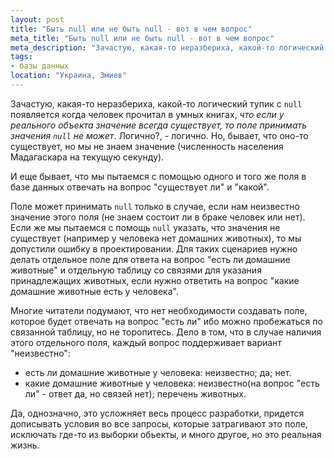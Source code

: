 ```yaml
---
layout: post
title: "Быть null или не быть null - вот в чем вопрос"
meta_title: "Быть null или не быть null - вот в чем вопрос"
meta_description: "Зачастую, какая-то неразбериха, какой-то логический тупик с `null` появляется когда человек прочитал в умных книгах, *что если у реального объекта значение всегда существует, то поле принимать значения `null` не может*. Логично?, - логично. Но, бывает, что оно-то существует, но мы не знаем значение (численность населения Мадагаскара на текущую секунду)."
tags:
- базы данных
location: "Украина, Змиев"
---
```


Зачастую, какая-то неразбериха, какой-то логический тупик с `null` появляется когда человек прочитал в умных книгах, *что если у реального объекта значение всегда существует, то поле принимать значения `null` не может*. Логично?, - логично. Но, бывает, что оно-то существует, но мы не знаем значение (численность населения Мадагаскара на текущую секунду).

И еще бывает, что мы пытаемся с помощью одного и того же поля в базе данных отвечать на вопрос "существует ли" и "какой".

Поле может принимать `null` только в случае, если нам неизвестно значение этого поля (не знаем состоит ли в браке человек или нет). Если же мы пытаемся с помощь `null` указать, что значения не существует (например у человека нет домашних животных), то мы допустили ошибку в проектировании. Для таких сценариев нужно делать отдельное поле для ответа на вопрос "есть ли домашние животные" и отдельную таблицу со связями для указания принадлежащих животных, если нужно ответить на вопрос "какие домашние животные есть у человека".

Многие читатели подумают, что нет необходимости создавать поле, которое будет отвечать на вопрос "есть ли" ибо можно пробежаться по связанной таблицу, но не торопитесь. Дело в том, что в случае наличия этого отдельного поля, каждый вопрос поддерживает вариант "неизвестно":

* есть ли домашние животные у человека: неизвестно; да; нет.
* какие домашние животные у человека: неизвестно(на вопрос "есть ли" - ответ да, но связей нет); перечень животных.

Да, однозначно, это усложняет весь процесс разработки, придется дописывать условия во все запросы, которые затрагивают это поле, исключать где-то из выборки обьекты, и много другое, но это реальная жизнь.